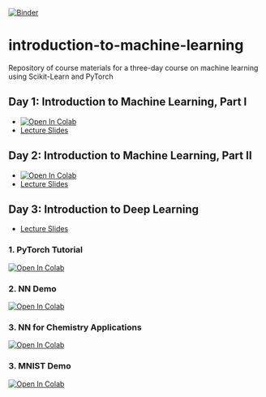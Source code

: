 [![Binder](https://mybinder.org/badge_logo.svg)](https://mybinder.org/v2/gh/KAUST-CTL/introduction-to-machine-learning/intro-to-ml-for-chemistry-20220524)

# introduction-to-machine-learning
Repository of course materials for a three-day course on machine learning using Scikit-Learn and PyTorch

## Day 1: Introduction to Machine Learning, Part I

* <a href="https://colab.research.google.com/github/KAUST-CTL/introduction-to-machine-learning/blob/intro-to-ml-for-chemistry-20220524/notebooks/introduction-to-ml-part-1.ipynb" target="_parent"><img src="https://colab.research.google.com/assets/colab-badge.svg" alt="Open In Colab"/></a>
* [Lecture Slides](https://kaust-my.sharepoint.com/:p:/g/personal/pughdr_kaust_edu_sa/ESpKKIFbCsVIt06sWnhs7RcBniV7RQAUs2jhOwEAenOm4w?e=edazMI)

## Day 2: Introduction to Machine Learning, Part II

* <a href="https://colab.research.google.com/github/KAUST-CTL/introduction-to-machine-learning/blob/intro-to-ml-for-chemistry-20220524/notebooks/introduction-to-ml-part-2.ipynb" target="_parent"><img src="https://colab.research.google.com/assets/colab-badge.svg" alt="Open In Colab"/></a>
* [Lecture Slides](https://kaust-my.sharepoint.com/:p:/g/personal/pughdr_kaust_edu_sa/EYVl3sggch1HqEKHZO8O9t4BpXwFB3NCMCM0tLue6H0T8Q?e=un3g2X)


## Day 3: Introduction to Deep Learning

* [Lecture Slides](https://www.dropbox.com/sh/o9u518j57rnv9t6/AAD_EmkLTP1Iq85-KggHH8hoa?dl=0)

### 1. PyTorch Tutorial
<a href="https://colab.research.google.com/drive/1IAqvslVt9rdnfL7tasNsnYvWmvtziBzB?usp=sharing" target="_parent"><img src="https://colab.research.google.com/assets/colab-badge.svg" alt="Open In Colab"/></a>

### 2. NN Demo 
<a href="https://colab.research.google.com/drive/1pTiXjmEyMFtHeyuqi0u594Rq2Ta6vXJP?usp=sharing" target="_parent"><img src="https://colab.research.google.com/assets/colab-badge.svg" alt="Open In Colab"/></a>

### 3. NN for Chemistry Applications
<a href="https://colab.research.google.com/drive/1PpTlKspED3kxv1a5U4py7fLHeio2y6D9?usp=sharing" target="_parent"><img src="https://colab.research.google.com/assets/colab-badge.svg" alt="Open In Colab"/></a>

### 3. MNIST Demo
<a href="https://colab.research.google.com/drive/12rEiq0q1mVJ1Plm1xjdNwjo3_Hf6HJBl?usp=sharing" target="_parent"><img src="https://colab.research.google.com/assets/colab-badge.svg" alt="Open In Colab"/></a>




